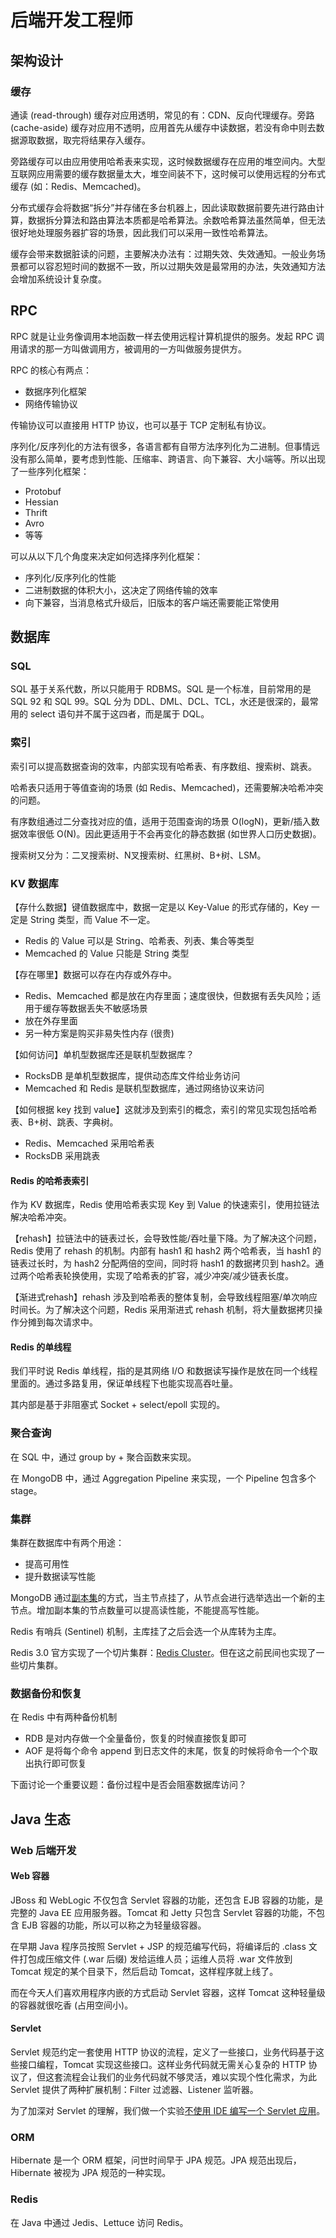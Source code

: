 # 后端开发工程师

## 架构设计
### 缓存
通读 (read-through) 缓存对应用透明，常见的有：CDN、反向代理缓存。旁路 (cache-aside) 缓存对应用不透明，应用首先从缓存中读数据，若没有命中则去数据源取数据，取完将结果存入缓存。

旁路缓存可以由应用使用哈希表来实现，这时候数据缓存在应用的堆空间内。大型互联网应用需要的缓存数据量太大，堆空间装不下，这时候可以使用远程的分布式缓存 (如：Redis、Memcached)。

分布式缓存会将数据“拆分”并存储在多台机器上，因此读取数据前要先进行路由计算，数据拆分算法和路由算法本质都是哈希算法。余数哈希算法虽然简单，但无法很好地处理服务器扩容的场景，因此我们可以采用一致性哈希算法。

缓存会带来数据脏读的问题，主要解决办法有：过期失效、失效通知。一般业务场景都可以容忍短时间的数据不一致，所以过期失效是最常用的办法，失效通知方法会增加系统设计复杂度。

## RPC
RPC 就是让业务像调用本地函数一样去使用远程计算机提供的服务。发起 RPC 调用请求的那一方叫做调用方，被调用的一方叫做服务提供方。

RPC 的核心有两点：
- 数据序列化框架
- 网络传输协议

传输协议可以直接用 HTTP 协议，也可以基于 TCP 定制私有协议。

序列化/反序列化的方法有很多，各语言都有自带方法序列化为二进制。但事情远没有那么简单，要考虑到性能、压缩率、跨语言、向下兼容、大小端等。所以出现了一些序列化框架：
- Protobuf
- Hessian
- Thrift
- Avro
- 等等

可以从以下几个角度来决定如何选择序列化框架：
- 序列化/反序列化的性能
- 二进制数据的体积大小，这决定了网络传输的效率
- 向下兼容，当消息格式升级后，旧版本的客户端还需要能正常使用

## 数据库
### SQL
SQL 基于关系代数，所以只能用于 RDBMS。SQL 是一个标准，目前常用的是 SQL 92 和 SQL 99。SQL 分为 DDL、DML、DCL、TCL，水还是很深的，最常用的 select 语句并不属于这四者，而是属于 DQL。

### 索引
索引可以提高数据查询的效率，内部实现有哈希表、有序数组、搜索树、跳表。

哈希表只适用于等值查询的场景 (如 Redis、Memcached)，还需要解决哈希冲突的问题。

有序数组通过二分查找对应的值，适用于范围查询的场景 O(logN)，更新/插入数据效率很低 O(N)。因此更适用于不会再变化的静态数据 (如世界人口历史数据)。

搜索树又分为：二叉搜索树、N叉搜索树、红黑树、B+树、LSM。

### KV 数据库

【存什么数据】键值数据库中，数据一定是以 Key-Value 的形式存储的，Key 一定是 String 类型，而 Value 不一定。
- Redis 的 Value 可以是 String、哈希表、列表、集合等类型
- Memcached 的 Value 只能是 String 类型

【存在哪里】数据可以存在内存或外存中。
- Redis、Memcached 都是放在内存里面；速度很快，但数据有丢失风险；适用于缓存等数据丢失不敏感场景
- 放在外存里面
- 另一种方案是购买非易失性内存 (很贵)

【如何访问】单机型数据库还是联机型数据库？
- RocksDB 是单机型数据库，提供动态库文件给业务访问
- Memcached 和 Redis 是联机型数据库，通过网络协议来访问

【如何根据 key 找到 value】这就涉及到索引的概念，索引的常见实现包括哈希表、B+树、跳表、字典树。
- Redis、Memcached 采用哈希表
- RocksDB 采用跳表

#### Redis 的哈希表索引
作为 KV 数据库，Redis 使用哈希表实现 Key 到 Value 的快速索引，使用拉链法解决哈希冲突。

【rehash】拉链法中的链表过长，会导致性能/吞吐量下降。为了解决这个问题，Redis 使用了 rehash 的机制。内部有 hash1 和 hash2 两个哈希表，当 hash1 的链表过长时，为 hash2 分配两倍的空间，同时将 hash1 的数据拷贝到 hash2。通过两个哈希表轮换使用，实现了哈希表的扩容，减少冲突/减少链表长度。

【渐进式rehash】rehash 涉及到哈希表的整体复制，会导致线程阻塞/单次响应时间长。为了解决这个问题，Redis 采用渐进式 rehash 机制，将大量数据拷贝操作分摊到每次请求中。

#### Redis 的单线程
我们平时说 Redis 单线程，指的是其网络 I/O 和数据读写操作是放在同一个线程里面的。通过多路复用，保证单线程下也能实现高吞吐量。

其内部是基于非阻塞式 Socket + select/epoll 实现的。

### 聚合查询
在 SQL 中，通过 group by + 聚合函数来实现。

在 MongoDB 中，通过 Aggregation Pipeline 来实现，一个 Pipeline 包含多个 stage。

### 集群
集群在数据库中有两个用途：
- 提高可用性
- 提升数据读写性能

MongoDB 通过[副本集](https://docs.mongodb.com/manual/replication/)的方式，当主节点挂了，从节点会进行选举选出一个新的主节点。增加副本集的节点数量可以提高读性能，不能提高写性能。

Redis 有哨兵 (Sentinel) 机制，主库挂了之后会选一个从库转为主库。

Redis 3.0 官方实现了一个切片集群：[Redis Cluster](https://redis.io/topics/cluster-spec)。但在这之前民间也实现了一些切片集群。

### 数据备份和恢复
在 Redis 中有两种备份机制
- RDB 是对内存做一个全量备份，恢复的时候直接恢复即可
- AOF 是将每个命令 append 到日志文件的末尾，恢复的时候将命令一个个取出执行即可恢复

下面讨论一个重要议题：备份过程中是否会阻塞数据库访问？

## Java 生态
### Web 后端开发
#### Web 容器
JBoss 和 WebLogic 不仅包含 Servlet 容器的功能，还包含 EJB 容器的功能，是完整的 Java EE 应用服务器。Tomcat 和 Jetty 只包含 Servlet 容器的功能，不包含 EJB 容器的功能，所以可以称之为轻量级容器。

在早期 Java 程序员按照 Servlet + JSP 的规范编写代码，将编译后的 .class 文件打包成压缩文件 (.war 后缀) 发给运维人员；运维人员将 .war 文件放到 Tomcat 规定的某个目录下，然后启动 Tomcat，这样程序就上线了。

而在今天人们喜欢用程序内嵌的方式启动 Servlet 容器，这样 Tomcat 这种轻量级的容器就很吃香 (占用空间小)。

#### Servlet
Servlet 规范约定一套使用 HTTP 协议的流程，定义了一些接口，业务代码基于这些接口编程，Tomcat 实现这些接口。这样业务代码就无需关心复杂的 HTTP 协议了，但这套流程会让我们的业务代码就不够灵活，难以实现个性化需求，为此 Servlet 提供了两种扩展机制：Filter 过滤器、Listener 监听器。

为了加深对 Servlet 的理解，我们做一个实验[不使用 IDE 编写一个 Servlet 应用](https://time.geekbang.org/column/article/95808)。

### ORM
Hibernate 是一个 ORM 框架，问世时间早于 JPA 规范。JPA 规范出现后，Hibernate 被视为 JPA 规范的一种实现。

### Redis
在 Java 中通过 Jedis、Lettuce 访问 Redis。

